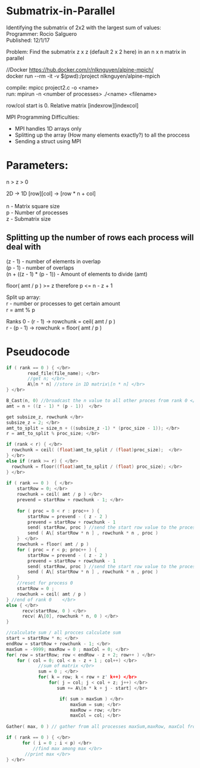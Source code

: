 # Submatrix-in-Parallel

Identifying the submatrix of 2x2 with the largest sum of values: </br>
Programmer: Rocio Salguero </br>
Published: 12/1/17 </br>

Problem: Find the submatrix z x z (default 2 x 2 here) in an n x n matrix in parallel </br>

//Docker https://hub.docker.com/r/nlknguyen/alpine-mpich/ </br>
docker run --rm -it -v $(pwd):/project nlknguyen/alpine-mpich </br>

compile: mpicc project2.c -o \<name\> </br>
run: mpirun -n \<number of processes\> ./\<name> \<filename\> </br>

row/col start is 0. Relative matrix [indexrow][indexcol] </br>

MPI Programming Difficulties: </br>
  - MPI handles 1D arrays only </br>
  - Splitting up the array (How many elements exactly?) to all the proccess </br>
  - Sending a struct using MPI </br>
  
# Parameters:  </br>
n > z > 0 </br>

2D -> 1D \[row]\[col] -> \[row * n + col] </br>
</br>
n - Matrix square size </br>
p - Number of processes </br>
z - Submatrix size  </br>

## Splitting up the number of rows each process will deal with </br>
(z - 1) - number of elements in overlap </br>
(p - 1) - number of overlaps </br>
(n + ((z - 1) * (p - 1)) - Amount of elements to divide (amt) </br>

floor( amt / p ) >= z therefore p <= n - z + 1 </br>

Split up array:  </br>
  r - number or processes to get certain amount </br>
  r = amt % p  </br>
  
  Ranks 0 - (r - 1) -> rowchunk = ceil( amt / p ) </br>
        r - (p - 1) -> rowchunk = floor( amt / p ) </br>
        
# Pseudocode
```c
if ( rank == 0 ) { </br>
        read_file(file_name); </br>
        //get n; </br>
        A\[n * n] //store in 1D matrix\[n * n] </br>
} </br>

B_Cast(n, 0) //broadcast the n value to all other proces from rank 0 </br>
amt = n + ((z - 1) * (p - 1))  </br>

get subsize_z, rowchunk </br>
subsize_z = 2; </br>
amt_to_split = size_n + ((subsize_z -1) * (proc_size - 1)); </br>
r = amt_to_split % proc_size; </br>

if (rank < r) { </br>
  rowchunk = ceil( (float)amt_to_split / (float)proc_size);  </br>      
} </br>
else if (rank >= r) { </br>
  rowchunk = floor((float)amt_to_split / (float) proc_size); </br>
} </br>
    
if ( rank == 0 )  { </br>
    startRow = 0; </br>
    rowchunk = ceil( amt / p ) </br>
    prevend = startRow + rowchunk - 1; </br>
    
    for ( proc = 0 < r : proc++ ) { 
        startRow = prevend - ( z - 2 ) 
        prevend = startRow + rowchunk - 1 
        send( startRow, proc ) //send the start row value to the process 
        send ( A\[ startRow * n ] , rowchunk * n , proc ) 
    }  </br>
    rowchunk = floor( amt / p ) 
    for ( proc = r < p; proc++ ) { 
        startRow = prevend - ( z - 2 )  
        prevend = startRow + rowchunk - 1 
        send( startRow, proc ) //send the start row value to the process 
        send ( A\[ startRow * n ] , rowchunk * n , proc ) 
    }  
    //reset for process 0  
    startRow = 0 ;  
    rowchunk = ceil( amt / p )  
} //end of rank 0    </br>
else { </br>
      recv(startRow, 0 ) </br>
      recv( A\[0], rowchunk * n, 0 ) </br> 
}

//calculate sum / all procces calculate sum 
start = startRow * n; </br>
endRow = startRow + rowchunk - 1; </br>
maxSum = -9999; maxRow = 0 ; maxCol = 0; </br>
for( row = startRow; row < endRow - z + 2; row++ ) </br>
    for ( col = 0; col < n - z + 1 ; col++) </br>
            //sum of matrix </br>
            sum = 0 ; </br>
            for( k = row; k < row + z' k++) </br>
                for( j = col; j < col + z; j++) </br>
                   sum += A\[n * k + j - start] </br>

                    if( sum > maxSum ) </br>
                        maxSum = sum; </br>
                        maxRow = row; </br> 
                        maxCol = col; </br> 
              
Gather( max, 0 ) // gather from all processes maxSum,maxRow, maxCol from each on process 0</br>

if ( rank == 0 ) { </br>
      for ( i = 0 ; i < p) </br>
          //find max among max </br>
       //print max </br>
} </br>
``` 
